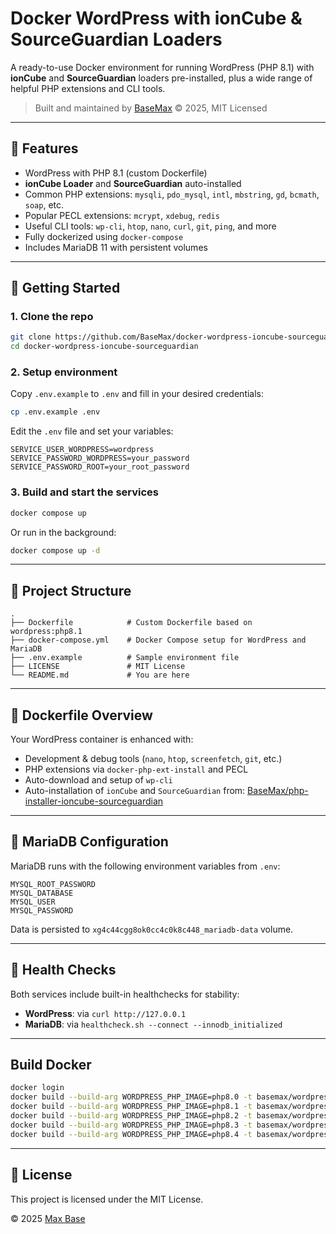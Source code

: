 # Docker WordPress with ionCube & SourceGuardian Loaders

A ready-to-use Docker environment for running WordPress (PHP 8.1) with **ionCube** and **SourceGuardian** loaders pre-installed, plus a wide range of helpful PHP extensions and CLI tools.

> Built and maintained by [BaseMax](https://github.com/BaseMax) © 2025, MIT Licensed

---

## 🧩 Features

* WordPress with PHP 8.1 (custom Dockerfile)
* **ionCube Loader** and **SourceGuardian** auto-installed
* Common PHP extensions: `mysqli`, `pdo_mysql`, `intl`, `mbstring`, `gd`, `bcmath`, `soap`, etc.
* Popular PECL extensions: `mcrypt`, `xdebug`, `redis`
* Useful CLI tools: `wp-cli`, `htop`, `nano`, `curl`, `git`, `ping`, and more
* Fully dockerized using `docker-compose`
* Includes MariaDB 11 with persistent volumes

---

## 🚀 Getting Started

### 1. Clone the repo

```bash
git clone https://github.com/BaseMax/docker-wordpress-ioncube-sourceguardian.git
cd docker-wordpress-ioncube-sourceguardian
```

### 2. Setup environment

Copy `.env.example` to `.env` and fill in your desired credentials:

```bash
cp .env.example .env
```

Edit the `.env` file and set your variables:

```env
SERVICE_USER_WORDPRESS=wordpress
SERVICE_PASSWORD_WORDPRESS=your_password
SERVICE_PASSWORD_ROOT=your_root_password
```

### 3. Build and start the services

```bash
docker compose up
```

Or run in the background:

```bash
docker compose up -d
```

---

## 📁 Project Structure

```
.
├── Dockerfile            # Custom Dockerfile based on wordpress:php8.1
├── docker-compose.yml    # Docker Compose setup for WordPress and MariaDB
├── .env.example          # Sample environment file
├── LICENSE               # MIT License
└── README.md             # You are here
```

---

## 🧱 Dockerfile Overview

Your WordPress container is enhanced with:

* Development & debug tools (`nano`, `htop`, `screenfetch`, `git`, etc.)
* PHP extensions via `docker-php-ext-install` and PECL
* Auto-download and setup of `wp-cli`
* Auto-installation of `ionCube` and `SourceGuardian` from:
  [BaseMax/php-installer-ioncube-sourceguardian](https://github.com/BaseMax/php-installer-ioncube-sourceguardian)

---

## 🐬 MariaDB Configuration

MariaDB runs with the following environment variables from `.env`:

```env
MYSQL_ROOT_PASSWORD
MYSQL_DATABASE
MYSQL_USER
MYSQL_PASSWORD
```

Data is persisted to `xg4c44cgg8ok0cc4c0k8c448_mariadb-data` volume.

---

## 🧪 Health Checks

Both services include built-in healthchecks for stability:

* **WordPress**: via `curl http://127.0.0.1`
* **MariaDB**: via `healthcheck.sh --connect --innodb_initialized`

---

## Build Docker

```bash
docker login
docker build --build-arg WORDPRESS_PHP_IMAGE=php8.0 -t basemax/wordpress-ioncube-sourceguardian:8.0 .
docker build --build-arg WORDPRESS_PHP_IMAGE=php8.1 -t basemax/wordpress-ioncube-sourceguardian:8.1 .
docker build --build-arg WORDPRESS_PHP_IMAGE=php8.2 -t basemax/wordpress-ioncube-sourceguardian:8.2 .
docker build --build-arg WORDPRESS_PHP_IMAGE=php8.3 -t basemax/wordpress-ioncube-sourceguardian:8.3 .
docker build --build-arg WORDPRESS_PHP_IMAGE=php8.4 -t basemax/wordpress-ioncube-sourceguardian:8.4 .
```

---

## 📝 License

This project is licensed under the MIT License.

© 2025 [Max Base](https://github.com/BaseMax)
